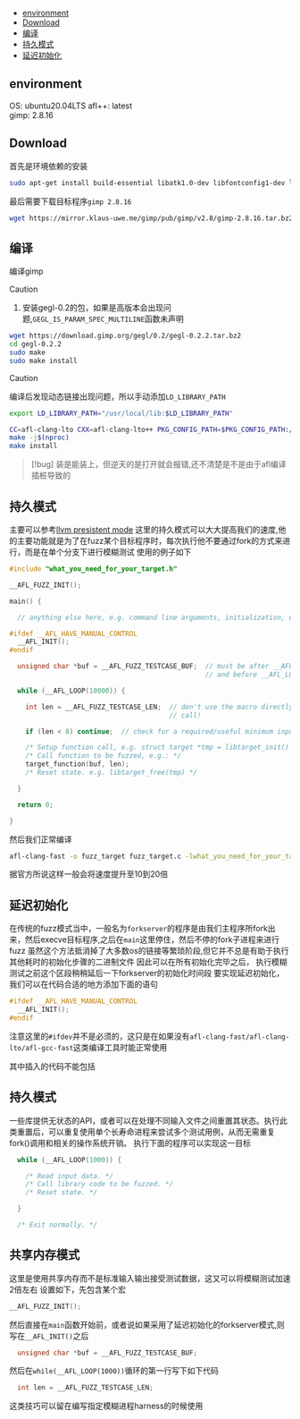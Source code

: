 <!--toc:start-->
- [environment](#environment)
- [Download](#download)
- [编译](#编译)
- [持久模式](#持久模式)
- [延迟初始化](#延迟初始化)
<!--toc:end-->

## environment
OS: ubuntu20.04LTS
afl++: latest  
gimp: 2.8.16

## Download
首先是环境依赖的安装
```sh
sudo apt-get install build-essential libatk1.0-dev libfontconfig1-dev libcairo2-dev libgudev-1.0-0 libdbus-1-dev libdbus-glib-1-dev libexif-dev libxfixes-dev libgtk2.0-dev python2.7-dev libpango1.0-dev libglib2.0-dev zlib1g-dev intltool libbabl-dev gegl
```
最后需要下载目标程序`gimp 2.8.16`
```sh
wget https://mirror.klaus-uwe.me/gimp/pub/gimp/v2.8/gimp-2.8.16.tar.bz2
```



## 编译

编译gimp
> [!caution]
> 1. 安装gegl-0.2的包，如果是高版本会出现问题,`GEGL_IS_PARAM_SPEC_MULTILINE`函数未声明

```sh
wget https://download.gimp.org/gegl/0.2/gegl-0.2.2.tar.bz2
cd gegl-0.2.2
sudo make 
sudo make install
```
> [!caution]
> 编译后发现动态链接出现问题，所以手动添加`LD_LIBRARY_PATH`
```sh
export LD_LIBRARY_PATH="/usr/local/lib:$LD_LIBRARY_PATH"
```


```sh
CC=afl-clang-lto CXX=afl-clang-lto++ PKG_CONFIG_PATH=$PKG_CONFIG_PATH:/usr/lib/x86_64-linux-gnu/pkgconfig CFLAGS="-fsanitize=address" CXXFLAGS="-fsanitize=address" LDFLAGS="-fsanitize=address" ./configure --disable-gtktest --disable-glibtest --disable-alsatest --disable-nls --without-libtiff --without-libjpeg --without-bzip2 --without-gs --without-libpng --without-libmng --without-libexif --without-aa --without-libxpm --without-webkit --without-librsvg --without-print --without-poppler --without-cairo-pdf --without-gvfs --without-libcurl --without-wmf --without-libjasper --without-alsa --without-gudev --disable-python --enable-gimp-console --without-mac-twain --without-script-fu --without-gudev --without-dbus --disable-mp --without-linux-input --without-xvfb-run --with-gif-compression=none --without-xmc --with-shm=none --enable-debug  --prefix="$HOME/fuzzing_gimp/gimp-2.8.16/install"
make -j$(nproc)
make install
```


> [!bug]
> 装是能装上，但逆天的是打开就会报错,还不清楚是不是由于afl编译插桩导致的




## 持久模式
主要可以参考[llvm presistent mode](https://github.com/AFLplusplus/AFLplusplus/blob/stable/instrumentation/README.persistent_mode.md)
这里的持久模式可以大大提高我们的速度,他的主要功能就是为了在fuzz某个目标程序时，每次执行他不要通过fork的方式来进行，而是在单个分支下进行模糊测试
使用的例子如下
```c
#include "what_you_need_for_your_target.h"

__AFL_FUZZ_INIT();

main() {

  // anything else here, e.g. command line arguments, initialization, etc.

#ifdef __AFL_HAVE_MANUAL_CONTROL
  __AFL_INIT();
#endif

  unsigned char *buf = __AFL_FUZZ_TESTCASE_BUF;  // must be after __AFL_INIT
                                                 // and before __AFL_LOOP!

  while (__AFL_LOOP(10000)) {

    int len = __AFL_FUZZ_TESTCASE_LEN;  // don't use the macro directly in a
                                        // call!

    if (len < 8) continue;  // check for a required/useful minimum input length

    /* Setup function call, e.g. struct target *tmp = libtarget_init() */
    /* Call function to be fuzzed, e.g.: */
    target_function(buf, len);
    /* Reset state. e.g. libtarget_free(tmp) */

  }

  return 0;

}
```
然后我们正常编译
```sh
afl-clang-fast -o fuzz_target fuzz_target.c -lwhat_you_need_for_your_target
```
据官方所说这样一般会将速度提升至10到20倍

## 延迟初始化
在传统的fuzz模式当中，一般名为`forkserver`的程序是由我们主程序所fork出来，然后execve目标程序,之后在`main`这里停住，然后不停的fork子进程来进行fuzz
虽然这个方法抵消掉了大多数os的链接等繁琐阶段,但它并不总是有助于执行其他耗时的初始化步骤的二进制文件
因此可以在所有初始化完毕之后， 执行模糊测试之前这个区段稍稍延后一下forkserver的初始化时间段
要实现延迟初始化，我们可以在代码合适的地方添加下面的语句

```c
#ifdef __AFL_HAVE_MANUAL_CONTROL
  __AFL_INIT();
#endif
```
注意这里的`#ifdev`并不是必须的，这只是在如果没有`afl-clang-fast/afl-clang-lto/afl-gcc-fast`这类编译工具时能正常使用

其中插入的代码不能包括


## 持久模式
一些库提供无状态的API，或者可以在处理不同输入文件之间重置其状态。执行此类重置后，可以重复使用单个长寿命进程来尝试多个测试用例，从而无需重复fork()调用和相关的操作系统开销。
执行下面的程序可以实现这一目标
```c
  while (__AFL_LOOP(1000)) {

    /* Read input data. */
    /* Call library code to be fuzzed. */
    /* Reset state. */

  }

  /* Exit normally. */
```
## 共享内存模式
这里是使用共享内存而不是标准输入输出接受测试数据，这又可以将模糊测试加速2倍左右
设置如下，先包含某个宏
```c
__AFL_FUZZ_INIT();
```
然后直接在`main`函数开始前，或者说如果采用了延迟初始化的forkserver模式,则写在`__AFL_INIT()`之后
```c
  unsigned char *buf = __AFL_FUZZ_TESTCASE_BUF;
```
然后在`while(__AFL_LOOP(1000))`循环的第一行写下如下代码
```c
  int len = __AFL_FUZZ_TESTCASE_LEN;
```
这类技巧可以留在编写指定模糊进程harness的时候使用




